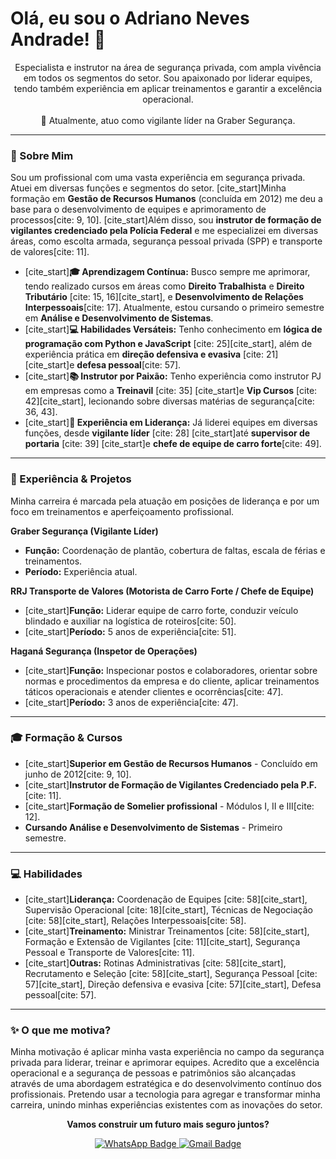 # Olá, eu sou o Adriano Neves Andrade! 👋

<p align="center">
  Especialista e instrutor na área de segurança privada, com ampla vivência em todos os segmentos do setor. Sou apaixonado por liderar equipes, tendo também experiência em aplicar treinamentos e garantir a excelência operacional.
  <br><br>
  💼 Atualmente, atuo como vigilante líder na Graber Segurança.
</p>

---

### 🚀 Sobre Mim

Sou um profissional com uma vasta experiência em segurança privada. Atuei em diversas funções e segmentos do setor. [cite_start]Minha formação em **Gestão de Recursos Humanos** (concluída em 2012) me deu a base para o desenvolvimento de equipes e aprimoramento de processos[cite: 9, 10]. [cite_start]Além disso, sou **instrutor de formação de vigilantes credenciado pela Polícia Federal** e me especializei em diversas áreas, como escolta armada, segurança pessoal privada (SPP) e transporte de valores[cite: 11].

* [cite_start]**🎓 Aprendizagem Contínua:** Busco sempre me aprimorar, tendo realizado cursos em áreas como **Direito Trabalhista** e **Direito Tributário** [cite: 15, 16][cite_start], e **Desenvolvimento de Relações Interpessoais**[cite: 17]. Atualmente, estou cursando o primeiro semestre em **Análise e Desenvolvimento de Sistemas**.
* [cite_start]**💻 Habilidades Versáteis:** Tenho conhecimento em **lógica de programação com Python e JavaScript** [cite: 25][cite_start], além de experiência prática em **direção defensiva e evasiva** [cite: 21] [cite_start]e **defesa pessoal**[cite: 57].
* [cite_start]**📚 Instrutor por Paixão:** Tenho experiência como instrutor PJ em empresas como a **Treinavil** [cite: 35] [cite_start]e **Vip Cursos** [cite: 42][cite_start], lecionando sobre diversas matérias de segurança[cite: 36, 43].
* [cite_start]**💪 Experiência em Liderança:** Já liderei equipes em diversas funções, desde **vigilante líder** [cite: 28] [cite_start]até **supervisor de portaria** [cite: 39] [cite_start]e **chefe de equipe de carro forte**[cite: 49].

---

### 💼 Experiência & Projetos

Minha carreira é marcada pela atuação em posições de liderança e por um foco em treinamentos e aperfeiçoamento profissional.

**Graber Segurança (Vigilante Líder)**
* **Função:** Coordenação de plantão, cobertura de faltas, escala de férias e treinamentos.
* **Período:** Experiência atual.

**RRJ Transporte de Valores (Motorista de Carro Forte / Chefe de Equipe)**
* [cite_start]**Função:** Liderar equipe de carro forte, conduzir veículo blindado e auxiliar na logística de roteiros[cite: 50].
* [cite_start]**Período:** 5 anos de experiência[cite: 51].

**Haganá Segurança (Inspetor de Operações)**
* [cite_start]**Função:** Inspecionar postos e colaboradores, orientar sobre normas e procedimentos da empresa e do cliente, aplicar treinamentos táticos operacionais e atender clientes e ocorrências[cite: 47].
* [cite_start]**Período:** 3 anos de experiência[cite: 47].

---

### 🎓 Formação & Cursos

* [cite_start]**Superior em Gestão de Recursos Humanos** - Concluído em junho de 2012[cite: 9, 10].
* [cite_start]**Instrutor de Formação de Vigilantes Credenciado pela P.F.**[cite: 11].
* [cite_start]**Formação de Somelier profissional** - Módulos I, II e III[cite: 12].
* **Cursando Análise e Desenvolvimento de Sistemas** - Primeiro semestre.

---

### 💻 Habilidades

* [cite_start]**Liderança:** Coordenação de Equipes [cite: 58][cite_start], Supervisão Operacional [cite: 18][cite_start], Técnicas de Negociação [cite: 58][cite_start], Relações Interpessoais[cite: 58].
* [cite_start]**Treinamento:** Ministrar Treinamentos [cite: 58][cite_start], Formação e Extensão de Vigilantes [cite: 11][cite_start], Segurança Pessoal e Transporte de Valores[cite: 11].
* [cite_start]**Outras:** Rotinas Administrativas [cite: 58][cite_start], Recrutamento e Seleção [cite: 58][cite_start], Segurança Pessoal [cite: 57][cite_start], Direção defensiva e evasiva [cite: 57][cite_start], Defesa pessoal[cite: 57].

---

### ✨ O que me motiva?

Minha motivação é aplicar minha vasta experiência no campo da segurança privada para liderar, treinar e aprimorar equipes. Acredito que a excelência operacional e a segurança de pessoas e patrimônios são alcançadas através de uma abordagem estratégica e do desenvolvimento contínuo dos profissionais. Pretendo usar a tecnologia para agregar e transformar minha carreira, unindo minhas experiências existentes com as inovações do setor.

<p align="center">
  <strong>Vamos construir um futuro mais seguro juntos?</strong>
</p>

<p align="center">
  <a href="https://wa.me/5511984749363">
    <img src="https://img.shields.io/badge/WhatsApp-25D366?style=for-the-badge&logo=whatsapp&logoColor=white" alt="WhatsApp Badge"/>
  </a>
  <a href="mailto:drxmax1976@gmail.com">
    <img src="https://img.shields.io/badge/Gmail-D14836?style=for-the-badge&logo=gmail&logoColor=white" alt="Gmail Badge"/>
  </a>
</p>
